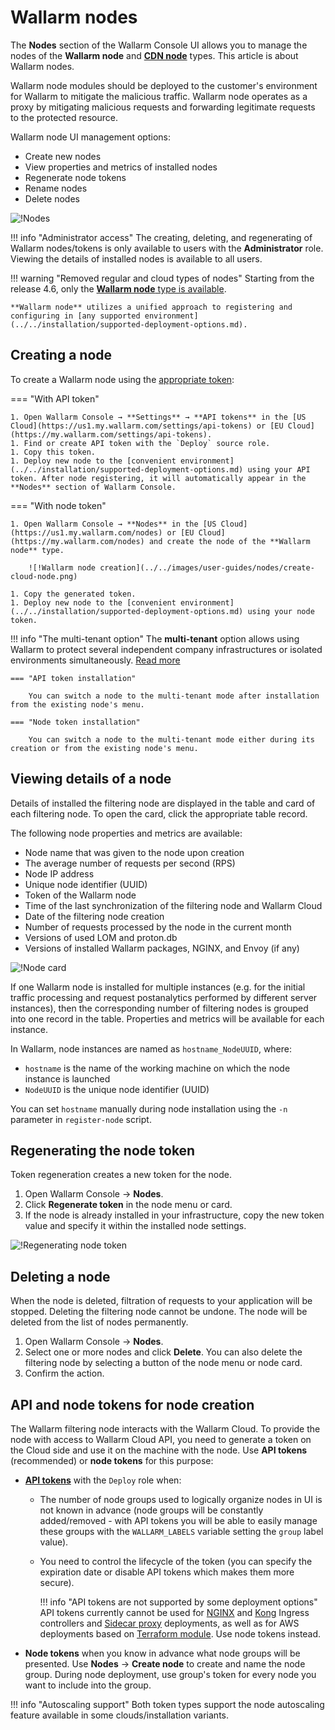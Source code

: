 # Wallarm nodes

The **Nodes** section of the Wallarm Console UI allows you to manage the nodes of the **Wallarm node** and [**CDN node**](cdn-node.md) types. This article is about Wallarm nodes.

Wallarm node modules should be deployed to the customer's environment for Wallarm to mitigate the malicious traffic. Wallarm node operates as a proxy by mitigating malicious requests and forwarding legitimate requests to the protected resource.

Wallarm node UI management options:

* Create new nodes
* View properties and metrics of installed nodes
* Regenerate node tokens
* Rename nodes
* Delete nodes
<!--* View attacks detected by the selected node (in the **Events** section)-->

![!Nodes](../../images/user-guides/nodes/table-nodes.png)

!!! info "Administrator access"
    The creating, deleting, and regenerating of Wallarm nodes/tokens is only available to users with the **Administrator** role. Viewing the details of installed nodes is available to all users.

!!! warning "Removed regular and cloud types of nodes"
    Starting from the release 4.6, only the [**Wallarm node** type is available](../../updating-migrating/what-is-new.md#removal-of-the-email-password-based-node-registration).

    **Wallarm node** utilizes a unified approach to registering and configuring in [any supported environment](../../installation/supported-deployment-options.md).

## Creating a node

To create a Wallarm node using the [appropriate token](#api-and-node-tokens-for-node-creation):

=== "With API token"

    1. Open Wallarm Console → **Settings** → **API tokens** in the [US Cloud](https://us1.my.wallarm.com/settings/api-tokens) or [EU Cloud](https://my.wallarm.com/settings/api-tokens).
    1. Find or create API token with the `Deploy` source role.
    1. Copy this token.
    1. Deploy new node to the [convenient environment](../../installation/supported-deployment-options.md) using your API token. After node registering, it will automatically appear in the **Nodes** section of Wallarm Console.

=== "With node token"

    1. Open Wallarm Console → **Nodes** in the [US Cloud](https://us1.my.wallarm.com/nodes) or [EU Cloud](https://my.wallarm.com/nodes) and create the node of the **Wallarm node** type.

        ![!Wallarm node creation](../../images/user-guides/nodes/create-cloud-node.png)
    
    1. Copy the generated token.
    1. Deploy new node to the [convenient environment](../../installation/supported-deployment-options.md) using your node token.

!!! info "The multi-tenant option"
    The **multi-tenant** option allows using Wallarm to protect several independent company infrastructures or isolated environments simultaneously. [Read more](../../installation/multi-tenant/overview.md)

    === "API token installation"

        You can switch a node to the multi-tenant mode after installation from the existing node's menu.

    === "Node token installation"
    
        You can switch a node to the multi-tenant mode either during its creation or from the existing node's menu.

## Viewing details of a node

Details of installed the filtering node are displayed in the table and card of each filtering node. To open the card, click the appropriate table record.

The following node properties and metrics are available:

* Node name that was given to the node upon creation
* The average number of requests per second (RPS)
* Node IP address
* Unique node identifier (UUID)
* Token of the Wallarm node
* Time of the last synchronization of the filtering node and Wallarm Cloud
* Date of the filtering node creation
* Number of requests processed by the node in the current month
* Versions of used LOM and proton.db
* Versions of installed Wallarm packages, NGINX, and Envoy (if any)

![!Node card](../../images/user-guides/nodes/view-wallarm-node.png)

If one Wallarm node is installed for multiple instances (e.g. for the initial traffic processing and request postanalytics performed by different server instances), then the corresponding number of filtering nodes is grouped into one record in the table. Properties and metrics will be available for each instance.

In Wallarm, node instances are named as `hostname_NodeUUID`, where: 

* `hostname` is the name of the working machine on which the node instance is launched
* `NodeUUID` is the unique node identifier (UUID)

You can set `hostname` manually during node installation using the `-n` parameter in `register-node` script.

## Regenerating the node token

Token regeneration creates a new token for the node. 

1. Open Wallarm Console → **Nodes**.
2. Click **Regenerate token** in the node menu or card.
3. If the node is already installed in your infrastructure, copy the new token value and specify it within the installed node settings.

![!Regenerating node token](../../images/user-guides/nodes/generate-new-token.png)

## Deleting a node

When the node is deleted, filtration of requests to your application will be stopped. Deleting the filtering node cannot be undone. The node will be deleted from the list of nodes permanently.

1. Open Wallarm Console → **Nodes**.
2. Select one or more nodes and click **Delete**. You can also delete the filtering node by selecting a button of the node menu or node card.
3. Confirm the action.

## API and node tokens for node creation

The Wallarm filtering node interacts with the Wallarm Cloud. To provide the node with access to Wallarm Cloud API, you need to generate a token on the Cloud side and use it on the machine with the node. Use **API tokens** (recommended) or **node tokens** for this purpose:

* [**API tokens**](../settings/api-tokens.md) with the `Deploy` role when:

    * The number of node groups used to logically organize nodes in UI is not known in advance (node groups will be constantly added/removed - with API tokens you will be able to easily manage these groups with the `WALLARM_LABELS` variable setting the `group` label value).
    * You need to control the lifecycle of the token (you can specify the expiration date or disable API tokens which makes them more secure).

        !!! info "API tokens are not supported by some deployment options"
            API tokens currently cannot be used for [NGINX](../../admin-en/installation-kubernetes-en.md) and [Kong](../../installation/kubernetes/kong-ingress-controller/deployment.md) Ingress controllers and [Sidecar proxy](../../installation/kubernetes/sidecar-proxy/deployment.md) deployments, as well as for AWS deployments based on [Terraform module](../../installation/cloud-platforms/aws/terraform-module/overview.md). Use node tokens instead.

* **Node tokens** when you know in advance what node groups will be presented. Use **Nodes** → **Create node** to create and name the node group. During node deployment, use group's token for every node you want to include into the group.

!!! info "Autoscaling support"
    Both token types support the node autoscaling feature available in some clouds/installation variants.
